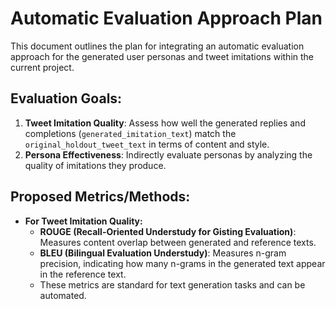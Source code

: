 # Automatic Evaluation Approach Plan

This document outlines the plan for integrating an automatic evaluation approach for the generated user personas and tweet imitations within the current project.

## Evaluation Goals:
1.  **Tweet Imitation Quality**: Assess how well the generated replies and completions (`generated_imitation_text`) match the `original_holdout_tweet_text` in terms of content and style.
2.  **Persona Effectiveness**: Indirectly evaluate personas by analyzing the quality of imitations they produce.

## Proposed Metrics/Methods:
*   **For Tweet Imitation Quality:**
    *   **ROUGE (Recall-Oriented Understudy for Gisting Evaluation)**: Measures content overlap between generated and reference texts.
    *   **BLEU (Bilingual Evaluation Understudy)**: Measures n-gram precision, indicating how many n-grams in the generated text appear in the reference text.
    *   These metrics are standard for text generation tasks and can be automated.

